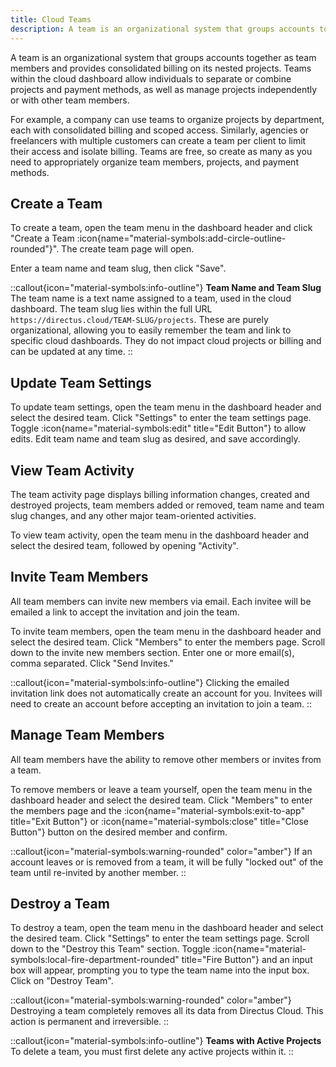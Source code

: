 ```yaml
---
title: Cloud Teams
description: A team is an organizational system that groups accounts together as team members and provides consolidated billing for projects.
---
```


A team is an organizational system that groups accounts together as team members and provides consolidated billing on its nested projects. Teams within the cloud dashboard allow individuals to separate or combine projects and payment methods, as well as manage projects independently or with other team members.

For example, a company can use teams to organize projects by department, each with consolidated billing and scoped access. Similarly, agencies or freelancers with multiple customers can create a team per client to limit their access and isolate billing. Teams are free, so create as many as you need to appropriately organize team members, projects, and payment methods.

## Create a Team

<!-- ![Create Team](https://cdn.directus.io/docs/v9/cloud/teams/teams-20220322A/create-a-team-20220329A.webp) -->

To create a team, open the team menu in the dashboard header and click "Create a Team :icon{name="material-symbols:add-circle-outline-rounded"}". The create team page will open.

Enter a team name and team slug, then click "Save".

::callout{icon="material-symbols:info-outline"}
**Team Name and Team Slug**  
The team name is a text name assigned to a team, used in the cloud dashboard. The team slug lies within the full URL `https://directus.cloud/TEAM-SLUG/projects`. These are purely organizational, allowing you to easily remember the team and link to specific cloud dashboards. They do not impact cloud projects or billing and can be updated at any time.
::

## Update Team Settings

<!-- TODO: ![Managing a Team](https://cdn.directus.io/docs/v9/cloud/teams/teams-20220322A/managing-a-team-20220225A.webp) -->

To update team settings, open the team menu in the dashboard header and select the desired team. Click "Settings" to enter the team settings page. Toggle :icon{name="material-symbols:edit" title="Edit Button"} to allow edits. Edit team name and team slug as desired, and save accordingly.

## View Team Activity

<!-- TODO: ![View Team Activity](https://cdn.directus.io/docs/v9/cloud/teams/teams-20220322A/view-team-activity-20220322A.webp) -->

The team activity page displays billing information changes, created and destroyed projects, team members added or removed, team name and team slug changes, and any other major team-oriented activities. 

To view team activity, open the team menu in the dashboard header and select the desired team, followed by opening "Activity".

## Invite Team Members

<!-- TODO: ![Inviting a Team Member](https://cdn.directus.io/docs/v9/cloud/teams/teams-20220322A/inviting-a-team-member-20220225A.webp) -->

All team members can invite new members via email. Each invitee will be emailed a link to accept the invitation and join the team. 

To invite team members, open the team menu in the dashboard header and select the desired team. Click "Members" to enter the members page. Scroll down to the invite new members section. Enter one or more email(s), comma separated. Click "Send Invites."

::callout{icon="material-symbols:info-outline"}
Clicking the emailed invitation link does not automatically create an account for you. Invitees will need to
create an account before accepting an invitation to join a team.
::

## Manage Team Members

<!-- TODO: ![Removing a Team member](https://cdn.directus.io/docs/v9/cloud/teams/teams-20220322A/leaving-a-team-20220225A.webp) -->

All team members have the ability to remove other members or invites from a team. 

To remove members or leave a team yourself, open the team menu in the dashboard header and select the desired team. Click "Members" to enter the members page and the :icon{name="material-symbols:exit-to-app" title="Exit Button"} or :icon{name="material-symbols:close" title="Close Button"} button on the desired member and confirm.

::callout{icon="material-symbols:warning-rounded" color="amber"}
If an account leaves or is removed from a team, it will be fully "locked out" of the team until re-invited by another member.
::

## Destroy a Team

<!-- TODO: ![Destroying a Team](https://cdn.directus.io/docs/v9/cloud/teams/teams-20220322A/destroy-a-team-20220225A.webp) -->

To destroy a team, open the team menu in the dashboard header and select the desired team. Click "Settings" to enter the team settings page. Scroll down to the "Destroy this Team" section. Toggle :icon{name="material-symbols:local-fire-department-rounded" title="Fire Button"} and an input box will appear, prompting you to type the team name into the input box. Click on "Destroy Team".

::callout{icon="material-symbols:warning-rounded" color="amber"}
Destroying a team completely removes all its data from Directus Cloud. This action is permanent and irreversible.
::

::callout{icon="material-symbols:info-outline"}
**Teams with Active Projects**
To delete a team, you must first delete any active projects within it.
::
